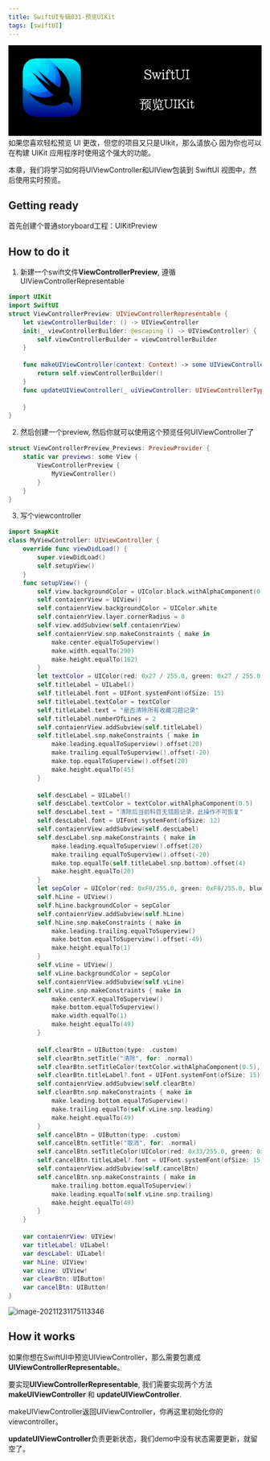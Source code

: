 ```yaml
---
title: SwiftUI专辑031-预览UIKit
tags: [swiftUI]
---
```

![headerimg](./Header.png)
如果您喜欢轻松预览 UI 更改，但您的项目又只是UIkit，那么请放心 因为你也可以在构建 UIKit 应用程序时使用这个强大的功能。

本章，我们将学习如何将UIViewController和UIView包装到 SwiftUI 视图中，然后使用实时预览。
<!--truncate-->
## Getting ready

首先创建个普通storyboard工程：UIKitPreview

## How to do it

1. 新建一个swift文件**ViewControllerPreview**, 遵循UIViewControllerRepresentable
```swift
import UIKit
import SwiftUI
struct ViewControllerPreview: UIViewControllerRepresentable {
    let viewControllerBuilder: () -> UIViewController
    init(_ viewControllerBuilder: @escaping () -> UIViewController) {
        self.viewControllerBuilder = viewControllerBuilder
    }

    func makeUIViewController(context: Context) -> some UIViewController {
        return self.viewControllerBuilder()
    }
    func updateUIViewController(_ uiViewController: UIViewControllerType, context: Context) {
        
    }
}
```

2. 然后创建一个preview, 然后你就可以使用这个预览任何UIViewController了
```swift
struct ViewControllerPreview_Previews: PreviewProvider {
    static var previews: some View {
        ViewControllerPreview {
            MyViewController()
        }
    }
}
```

3. 写个viewcontroller

```swift
import SnapKit
class MyViewController: UIViewController {
    override func viewDidLoad() {
        super.viewDidLoad()
        self.setupView()
    }
    func setupView() {
        self.view.backgroundColor = UIColor.black.withAlphaComponent(0.5)
        self.contaienrView = UIView()
        self.contaienrView.backgroundColor = UIColor.white
        self.contaienrView.layer.cornerRadius = 8
        self.view.addSubview(self.contaienrView)
        self.contaienrView.snp.makeConstraints { make in
            make.center.equalToSuperview()
            make.width.equalTo(290)
            make.height.equalTo(162)
        }
        let textColor = UIColor(red: 0x27 / 255.0, green: 0x27 / 255.0, blue: 0x55 / 255.0, alpha: 1.0)
        self.titleLabel = UILabel()
        self.titleLabel.font = UIFont.systemFont(ofSize: 15)
        self.titleLabel.textColor = textColor
        self.titleLabel.text = "是否清除所有收藏习题记录"
        self.titleLabel.numberOfLines = 2
        self.contaienrView.addSubview(self.titleLabel)
        self.titleLabel.snp.makeConstraints { make in
            make.leading.equalToSuperview().offset(20)
            make.trailing.equalToSuperview().offset(-20)
            make.top.equalToSuperview().offset(20)
            make.height.equalTo(45)
        }
        
        self.descLabel = UILabel()
        self.descLabel.textColor = textColor.withAlphaComponent(0.5)
        self.descLabel.text = "清除后当前科目无错题记录，此操作不可恢复"
        self.descLabel.font = UIFont.systemFont(ofSize: 12)
        self.contaienrView.addSubview(self.descLabel)
        self.descLabel.snp.makeConstraints { make in
            make.leading.equalToSuperview().offset(20)
            make.trailing.equalToSuperview().offset(-20)
            make.top.equalTo(self.titleLabel.snp.bottom).offset(4)
            make.height.equalTo(20)
        }
        let sepColor = UIColor(red: 0xF0/255.0, green: 0xF0/255.0, blue: 0xF0/255.0, alpha: 1.0)
        self.hLine = UIView()
        self.hLine.backgroundColor = sepColor
        self.contaienrView.addSubview(self.hLine)
        self.hLine.snp.makeConstraints { make in
            make.leading.trailing.equalToSuperview()
            make.bottom.equalToSuperview().offset(-49)
            make.height.equalTo(1)
        }
        self.vLine = UIView()
        self.vLine.backgroundColor = sepColor
        self.contaienrView.addSubview(self.vLine)
        self.vLine.snp.makeConstraints { make in
            make.centerX.equalToSuperview()
            make.bottom.equalToSuperview()
            make.width.equalTo(1)
            make.height.equalTo(49)
        }
        
        self.clearBtn = UIButton(type: .custom)
        self.clearBtn.setTitle("清除", for: .normal)
        self.clearBtn.setTitleColor(textColor.withAlphaComponent(0.5), for: .normal)
        self.clearBtn.titleLabel?.font = UIFont.systemFont(ofSize: 15)
        self.contaienrView.addSubview(self.clearBtn)
        self.clearBtn.snp.makeConstraints { make in
            make.leading.bottom.equalToSuperview()
            make.trailing.equalTo(self.vLine.snp.leading)
            make.height.equalTo(49)
        }
        self.cancelBtn = UIButton(type: .custom)
        self.cancelBtn.setTitle("取消", for: .normal)
        self.cancelBtn.setTitleColor(UIColor(red: 0x33/255.0, green: 0x77/255.0, blue: 0xFF/255.0, alpha: 1.0), for: .normal)
        self.cancelBtn.titleLabel?.font = UIFont.systemFont(ofSize: 15, weight: .medium)
        self.contaienrView.addSubview(self.cancelBtn)
        self.cancelBtn.snp.makeConstraints { make in
            make.trailing.bottom.equalToSuperview()
            make.leading.equalTo(self.vLine.snp.trailing)
            make.height.equalTo(49)
        }
    }
    
    var contaienrView: UIView!
    var titleLabel: UILabel!
    var descLabel: UILabel!
    var hLine: UIView!
    var vLine: UIView!
    var clearBtn: UIButton!
    var cancelBtn: UIButton!
}
```

![image-20211231175113346](https://tva1.sinaimg.cn/large/008i3skNgy1gxx5w8hc5aj30hc0zsdgi.jpg)

## How it works

如果你想在SwiftUI中预览UIViewController，那么需要包裹成**UIViewControllerRepresentable**。

要实现**UIViewControllerRepresentable**, 我们需要实现两个方法 **makeUIViewController** 和 **updateUIViewController**.

makeUIViewController返回UIViewController，你再这里初始化你的viewcontroller。

**updateUIViewController**负责更新状态，我们demo中没有状态需要更新，就留空了。
